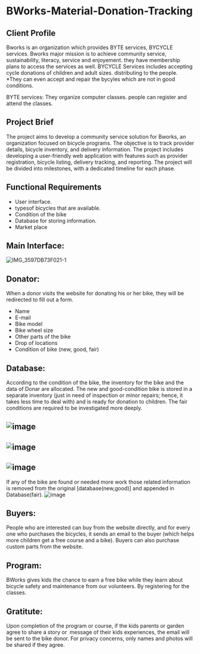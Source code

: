# BWorks-Material-Donation-Tracking

## Client Profile
Bworks is an organization which provides BYTE services, BYCYCLE services. Bworks major mission is to achieve community service, sustainability, literacy, service and enjoyement. they have membership plans to access the services as well.
BYCYCLE Services includes accepting cycle donations of children and adult sizes. distributing to the people. *They can even accept and repair the bycyles which are not in good conditions.

BYTE services: They organize computer classes. people can register and attend the classes.

## Project Brief
The project aims to develop a community service solution for Bworks, an organization focused on bicycle programs. The objective is to track provider details, bicycle inventory, and delivery information. The project includes developing a user-friendly web application with features such as provider registration, bicycle listing, delivery tracking, and reporting. The project will be divided into milestones, with a dedicated timeline for each phase.

## Functional Requirements
+ User interface.
+ typesof bicycles that are available.
+ Condition of the bike
+ Database for storing information.
+ Market place


## Main Interface:

![IMG_3597DB73F021-1](https://github.com/anees1203/BWorks-Material-Donation-Tracking/assets/86214595/681e791f-32de-4d4f-8beb-e7ef29b7c08e)


## Donator: 

When a donor visits the website for donating his or her bike, they will be redirected to fill out a form.

+ Name
+ E-mail
+ Bike model
+ Bike wheel size
+ Other parts of the bike
+ Drop of locations
+ Condition of bike (new, good, fair)


## Database:
According to the condition of the bike, the inventory for the bike and the data of Donar are allocated.
The new and good-condition bike is stored in a separate inventory (just in need of inspection or minor repairs; hence, it takes less time to deal with) and is ready for donation to children. The fair conditions are required to be investigated more deeply.

![image](https://github.com/anees1203/BWorks-Material-Donation-Tracking/assets/86214595/c96b3af1-7d19-42e2-aef6-e30bb7d79d46)
---
![image](https://github.com/anees1203/BWorks-Material-Donation-Tracking/assets/86214595/ec1113f4-1f0c-4c94-bccd-b56f7b69ec37)
---
![image](https://github.com/anees1203/BWorks-Material-Donation-Tracking/assets/86214595/fdc94fac-6670-4248-a1ee-0eb134dab1c1)
---
If any of the bike are found or needed more work those related information is removed from the original [database(new,good)] and appended in Database(fair).
![image](https://github.com/anees1203/BWorks-Material-Donation-Tracking/assets/86214595/00c81a98-a2e8-4d13-9ba4-cde7e3a2d740)




## Buyers:
People who are interested can buy from the website directly, and for every one who purchases the bicycles, it sends an email to the buyer (which helps more children get a free course and a bike).
Buyers can also purchase custom parts from the website.

## Program:
BWorks gives kids the chance to earn a free bike while they learn about bicycle safety and maintenance from our volunteers. By registering for the classes.

## Gratitute:
Upon completion of the program or course, if the kids parents or garden agree to share a story or  message of their kids experiences, the email will be sent to the bike donor. For privacy concerns, only names and photos will be shared if they agree.



